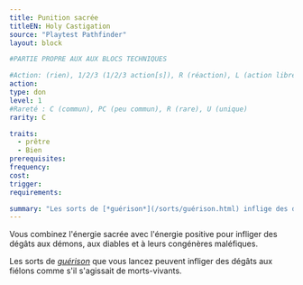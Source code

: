 ```yaml
---
title: Punition sacrée
titleEN: Holy Castigation
source: "Playtest Pathfinder"
layout: block

#PARTIE PROPRE AUX AUX BLOCS TECHNIQUES

#Action: (rien), 1/2/3 (1/2/3 action[s]), R (réaction), L (action libre)
action: 
type: don
level: 1
#Rareté : C (commun), PC (peu commun), R (rare), U (unique)
rarity: C

traits:
  - prêtre
  - Bien
prerequisites: 
frequency: 
cost:
trigger: 
requirements:

summary: "Les sorts de [*guérison*](/sorts/guérison.html) inflige des dégâts aux fiélons."
---
```


Vous combinez l'énergie sacrée avec l'énergie positive pour infliger des dégâts aux démons, aux diables et à leurs congénères maléfiques.

Les sorts de [*guérison*](/sorts/guérison.html) que vous lancez peuvent infliger des dégâts aux fiélons comme s'il s'agissait de morts-vivants.